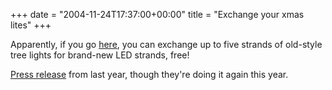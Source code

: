 +++
date = "2004-11-24T17:37:00+00:00"
title = "Exchange your xmas lites"
+++



Apparently, if you go [
here](http://temp.sfgov.org/sfenvironment/aboutus/ecocenter.htm), you can
exchange up to five strands of old-style tree lights for brand-new LED
strands, free!

[ Press
release](http://temp.sfgov.org/sfenvironment/articles_pr/2003/pr/120403_2.htm)
from last year, though they're doing it again this year.

